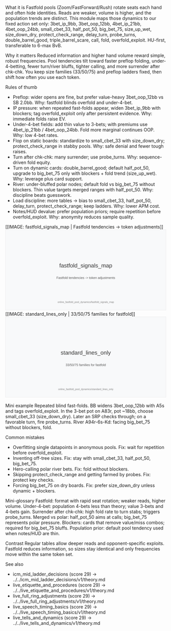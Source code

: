 What it is
Fastfold pools (Zoom/FastForward/Rush) rotate seats each hand and often hide identities. Reads are weaker, volume is higher, and the population trends are distinct. This module maps those dynamics to our fixed action set only: 3bet_ip_9bb, 3bet_oop_12bb, 4bet_ip_21bb, 4bet_oop_24bb, small_cbet_33, half_pot_50, big_bet_75, size_up_wet, size_down_dry, protect_check_range, delay_turn, probe_turns, double_barrel_good, triple_barrel_scare, call, fold, overfold_exploit. HU-first, transferable to 6-max BvB.

Why it matters
Reduced information and higher hand volume reward simple, robust frequencies. Pool tendencies tilt toward faster preflop folding, under-4-betting, fewer turn/river bluffs, tighter calling, and more surrender after chk-chk. You keep size families (33/50/75) and preflop ladders fixed, then shift how often you use each token.

Rules of thumb

* Preflop: wider opens are fine, but prefer value-heavy 3bet_oop_12bb vs SB 2.0bb. Why: fastfold blinds overfold and under-4-bet.
* IP pressure: when repeated fast-folds appear, widen 3bet_ip_9bb with blockers; tag overfold_exploit only after persistent evidence. Why: immediate folds raise EV.
* Under-4-bet fields: add thin value to 3-bets; with premiums use 4bet_ip_21bb / 4bet_oop_24bb. Fold more marginal continues OOP. Why: low 4-bet rates.
* Flop on static boards: standardize to small_cbet_33 with size_down_dry; protect_check_range in stabby pools. Why: safe denial and fewer tough raises.
* Turn after chk-chk: many surrender; use probe_turns. Why: sequence-driven fold equity.
* Turn on dynamic cards: double_barrel_good; default half_pot_50, upgrade to big_bet_75 only with blockers + fold trend (size_up_wet). Why: leverage plus card support.
* River: under-bluffed polar nodes; default fold vs big_bet_75 without blockers. Thin value targets merged ranges with half_pot_50. Why: discipline beats guesswork.
* Load discipline: more tables -> bias to small_cbet_33, half_pot_50, delay_turn, protect_check_range; keep ladders. Why: lower APM cost.
* Notes/HUD devalue: prefer population priors; require repetition before overfold_exploit. Why: anonymity reduces sample quality.

[[IMAGE: fastfold_signals_map | Fastfold tendencies -> token adjustments]]
![Fastfold tendencies -> token adjustments](images/fastfold_signals_map.svg)
[[IMAGE: standard_lines_only | 33/50/75 families for fastfold]]
![33/50/75 families for fastfold](images/standard_lines_only.svg)

Mini example
Repeated blind fast-folds. BB widens 3bet_oop_12bb with A5s and tags overfold_exploit. In the 3-bet pot on A83r, pot ~18bb, choose small_cbet_33 (size_down_dry). Later an SRP checks through; on a favorable turn, fire probe_turns. River A94r-6s-Kd: facing big_bet_75 without blockers, fold.

Common mistakes

* Overfitting single datapoints in anonymous pools. Fix: wait for repetition before overfold_exploit.
* Inventing off-tree sizes. Fix: stay with small_cbet_33, half_pot_50, big_bet_75.
* Hero-calling polar river bets. Fix: fold without blockers.
* Skipping protect_check_range and getting farmed by probes. Fix: protect key checks.
* Forcing big_bet_75 on dry boards. Fix: prefer size_down_dry unless dynamic + blockers.

Mini-glossary
Fastfold: format with rapid seat rotation; weaker reads, higher volume.
Under-4-bet: population 4-bets less than theory; value 3-bets and 4-bets gain.
Surrender after chk-chk: high fold rate to turn stabs; triggers probe_turns.
Merged vs polar: half_pot_50 aims at calls; big_bet_75 represents polar pressure.
Blockers: cards that remove value/miss combos; required for big_bet_75 bluffs.
Population prior: default pool tendency used when notes/HUD are thin.

Contrast
Regular tables allow deeper reads and opponent-specific exploits. Fastfold reduces information, so sizes stay identical and only frequencies move within the same token set.

See also
- icm_mid_ladder_decisions (score 29) → ../../icm_mid_ladder_decisions/v1/theory.md
- live_etiquette_and_procedures (score 29) → ../../live_etiquette_and_procedures/v1/theory.md
- live_full_ring_adjustments (score 29) → ../../live_full_ring_adjustments/v1/theory.md
- live_speech_timing_basics (score 29) → ../../live_speech_timing_basics/v1/theory.md
- live_tells_and_dynamics (score 29) → ../../live_tells_and_dynamics/v1/theory.md